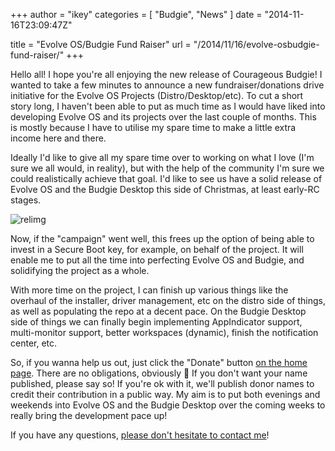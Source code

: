 +++
author = "ikey"
categories = [
"Budgie",
"News"
]
date =  "2014-11-16T23:09:47Z"

title = "Evolve OS/Budgie Fund Raiser"
url = "/2014/11/16/evolve-osbudgie-fund-raiser/"
+++

Hello all! I hope you're all enjoying the new release of Courageous Budgie! I wanted to take a few minutes to announce a new fundraiser/donations drive initiative 
for the Evolve OS Projects (Distro/Desktop/etc). To cut a short story long, I haven't been able to put as much time as I would have liked into developing Evolve OS and its 
projects over the last couple of months. This is mostly because I have to utilise my spare time to make a little extra income here and there.

Ideally I'd like to give all my spare time over to working on what I love (I'm sure we all would, in reality), but with the help of the community I'm sure we could 
realistically achieve that goal. I'd like to see us have a solid release of Evolve OS and the Budgie Desktop this side of Christmas, at least early-RC stages.

![relimg](Budgie-Quirky.png)

Now, if the "campaign" went well, this frees up the option of being able to invest in a Secure Boot key, for example, on behalf of the project. It will enable me to put all 
the time into perfecting Evolve OS and Budgie, and solidifying the project as a whole.

With more time on the project, I can finish up various things like the overhaul of the installer, driver management, etc on the distro side of things, as well as populating 
the repo at a decent pace. On the Budgie Desktop side of things we can finally begin implementing AppIndicator support, multi-monitor support, better workspaces 
(dynamic), finish the notification center, etc.

So, if you wanna help us out, just click the "Donate" button [on the home page](https://solus-project.com/). There are no obligations, obviously 🙂 If you don't 
want your name published, please say so! If you're ok with it, we'll publish donor names to credit their contribution in a public way. My aim is to put both 
evenings and weekends into Evolve OS and the Budgie Desktop over the coming weeks to really bring the development pace up!

If you have any questions, [please don't hesitate to contact me](mailto:ikey.doherty@gmail.com)!